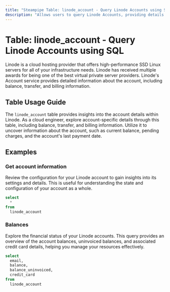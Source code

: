 ```yaml
---
title: "Steampipe Table: linode_account - Query Linode Accounts using SQL"
description: "Allows users to query Linode Accounts, providing details about the account, including balance, transfer, and billing information."
---
```


# Table: linode_account - Query Linode Accounts using SQL

Linode is a cloud hosting provider that offers high-performance SSD Linux servers for all of your infrastructure needs. Linode has received multiple awards for being one of the best virtual private server providers. Linode's Account service provides detailed information about the account, including balance, transfer, and billing information.

## Table Usage Guide

The `linode_account` table provides insights into the account details within Linode. As a cloud engineer, explore account-specific details through this table, including balance, transfer, and billing information. Utilize it to uncover information about the account, such as current balance, pending charges, and the account's last payment date.

## Examples

### Get account information
Review the configuration for your Linode account to gain insights into its settings and details. This is useful for understanding the state and configuration of your account as a whole.

```sql
select
  *
from
  linode_account
```

### Balances
Explore the financial status of your Linode accounts. This query provides an overview of the account balances, uninvoiced balances, and associated credit card details, helping you manage your resources effectively.

```sql
select
  email,
  balance,
  balance_uninvoiced,
  credit_card
from
  linode_account
```